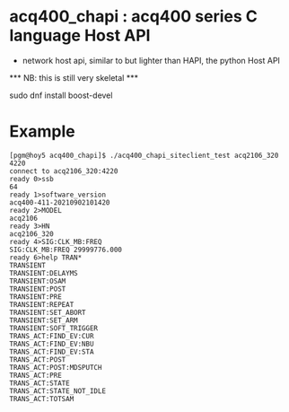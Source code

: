 # acq400_chapi : acq400 series C language Host API

- network host api, similar to but lighter than HAPI, the python Host API

*** NB: this is still very skeletal ***


sudo dnf install boost-devel


 # Example
```
[pgm@hoy5 acq400_chapi]$ ./acq400_chapi_siteclient_test acq2106_320 4220
connect to acq2106_320:4220
ready 0>ssb
64
ready 1>software_version
acq400-411-20210902101420
ready 2>MODEL
acq2106
ready 3>HN 
acq2106_320
ready 4>SIG:CLK_MB:FREQ
SIG:CLK_MB:FREQ 29999776.000
ready 6>help TRAN* 
TRANSIENT
TRANSIENT:DELAYMS
TRANSIENT:OSAM
TRANSIENT:POST
TRANSIENT:PRE
TRANSIENT:REPEAT
TRANSIENT:SET_ABORT
TRANSIENT:SET_ARM
TRANSIENT:SOFT_TRIGGER
TRANS_ACT:FIND_EV:CUR
TRANS_ACT:FIND_EV:NBU
TRANS_ACT:FIND_EV:STA
TRANS_ACT:POST
TRANS_ACT:POST:MDSPUTCH
TRANS_ACT:PRE
TRANS_ACT:STATE
TRANS_ACT:STATE_NOT_IDLE
TRANS_ACT:TOTSAM
```

